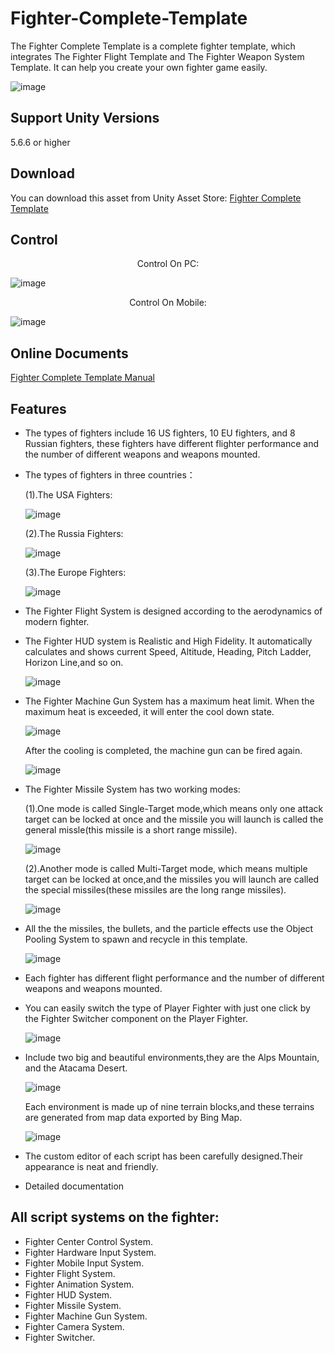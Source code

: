 # Fighter-Complete-Template

The Fighter Complete Template is a complete fighter template, which integrates The Fighter Flight Template and The Fighter Weapon System Template.  It can help you create your own fighter game easily.

![image](https://github.com/swordmaster003/Fighter-Complete-Template/blob/master/Screenshots/Cover.png)

## Support Unity Versions

5.6.6 or higher

## Download

You can download this asset from Unity Asset Store:
[Fighter Complete Template](https://assetstore.unity.com/packages/templates/systems/fighter-complete-template-154370)

## Control

<center>Control On PC:</center>

![image](https://github.com/swordmaster003/Fighter-Complete-Template/blob/master/Screenshots/ControlOnPC.png)

<center>Control On Mobile:</center>

![image](https://github.com/swordmaster003/Fighter-Complete-Template/blob/master/Screenshots/ControlOnMobile.png)

## Online Documents

[Fighter Complete Template Manual](https://www.swordmaster.info/documents/unity-assets-documents/fighter-complete-template-manual-document/)

## Features

- The types of fighters include 16 US fighters, 10 EU fighters, and 8 Russian fighters, these fighters have different flighter
  performance and the number of different weapons and weapons mounted.

- The types of fighters in three countries：

  (1).The USA Fighters:
   
   ![image](https://github.com/swordmaster003/Fighter-Complete-Template/blob/master/Screenshots/USA_AI_Fighters.png)

  (2).The Russia Fighters:
  
   ![image](https://github.com/swordmaster003/Fighter-Complete-Template/blob/master/Screenshots/Russia_AI_Fighters.png)

  (3).The Europe Fighters:
  
   ![image](https://github.com/swordmaster003/Fighter-Complete-Template/blob/master/Screenshots/Europe_AI_Fighters.png)

- The Fighter Flight System is designed according to the aerodynamics of modern fighter.

- The Fighter HUD system is Realistic and High Fidelity.
  It automatically calculates and shows current Speed, Altitude, Heading, Pitch Ladder, Horizon Line,and so on.

  ![image](https://github.com/swordmaster003/Fighter-Complete-Template/blob/master/Screenshots/HUD.png)
  
- The Fighter Machine Gun System has a maximum heat limit. When the maximum heat is exceeded, it will enter the cool down state. 

  ![image](https://github.com/swordmaster003/Fighter-Complete-Template/blob/master/Screenshots/MachineGun2.png)
  
  After the cooling is completed, the machine gun can be fired again.
  
  ![image](https://github.com/swordmaster003/Fighter-Complete-Template/blob/master/Screenshots/MachineGun1.png)
  
- The Fighter Missile System has two working modes:
  
  (1).One mode is called Single-Target mode,which means only one attack target can be locked at once and the missile you will launch is called the general missle(this missile is a short range missile). 

  ![image](https://github.com/swordmaster003/Fighter-Complete-Template/blob/master/Screenshots/AimSingle.png)

  (2).Another mode is called Multi-Target mode, which means multiple target can be locked at once,and the missiles you will launch are called the special missiles(these missiles are the long range missiles).

  ![image](https://github.com/swordmaster003/Fighter-Complete-Template/blob/master/Screenshots/AimMulti.png)

- All the the missiles, the bullets, and the particle effects use the Object Pooling System to spawn and recycle in this template.

  ![image](https://github.com/swordmaster003/Fighter-Complete-Template/blob/master/Screenshots/ObjectPool.png)

- Each fighter has different flight performance and the number of different weapons and weapons mounted.

- You can easily switch the type of Player Fighter with just one click by the Fighter Switcher component on the Player Fighter. 

  ![image](https://github.com/swordmaster003/Fighter-Complete-Template/blob/master/Screenshots/SwitchFighter.png)

 - Include two big and beautiful environments,they are the Alps Mountain, and the Atacama Desert. 

   ![image](https://github.com/swordmaster003/Fighter-Complete-Template/blob/master/Screenshots/Environment1.png)
   
   Each environment is made up of nine terrain blocks,and these terrains are generated from map data exported by Bing Map.
   
   ![image](https://github.com/swordmaster003/Fighter-Complete-Template/blob/master/Screenshots/Environment2.png)

- The custom editor of each script has been carefully designed.Their appearance is neat and friendly.

 - Detailed documentation

## All script systems on the fighter:

- Fighter Center Control System.
- Fighter Hardware Input System.
- Fighter Mobile Input System.
- Fighter Flight System.
- Fighter Animation System.
- Fighter HUD System.
- Fighter Missile System.
- Fighter Machine Gun System.
- Fighter Camera System.
- Fighter Switcher.
